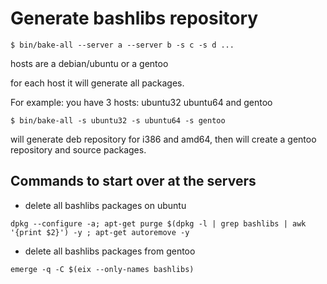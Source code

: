 # Generate bashlibs repository
`$ bin/bake-all --server a --server b -s c -s d ...`

hosts are a debian/ubuntu or a gentoo

for each host it will generate all packages.

For example:
you have 3 hosts: ubuntu32 ubuntu64 and gentoo

`$ bin/bake-all -s ubuntu32 -s ubuntu64 -s gentoo`

will generate deb repository for i386 and amd64, 
then will create a gentoo repository and source packages.

## Commands to start over at the servers
* delete all bashlibs packages on ubuntu
```
dpkg --configure -a; apt-get purge $(dpkg -l | grep bashlibs | awk '{print $2}') -y ; apt-get autoremove -y
```
* delete all bashlibs packages from gentoo
```
emerge -q -C $(eix --only-names bashlibs)
```
